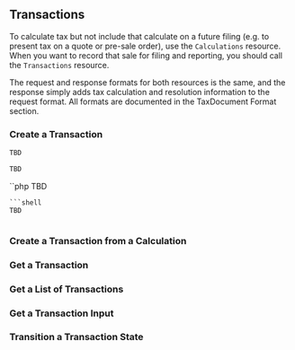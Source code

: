 ## Transactions


To calculate tax but not include that calculate on a future filing (e.g. to present tax on a quote or pre-sale order), use the `Calculations` resource. When you want to record that sale for filing and reporting, you should call the `Transactions` resource.

The request and response formats for both resources is the same, and the response simply adds tax calculation and resolution information to the request format. All formats are documented in the TaxDocument Format section.

### Create a Transaction
```csharp
TBD
```
```java
TBD
```
``php
TBD
```
```shell
TBD
```

```json
```

### Create a Transaction from a Calculation
### Get a Transaction
### Get a List of Transactions
### Get a Transaction Input
### Transition a Transaction State